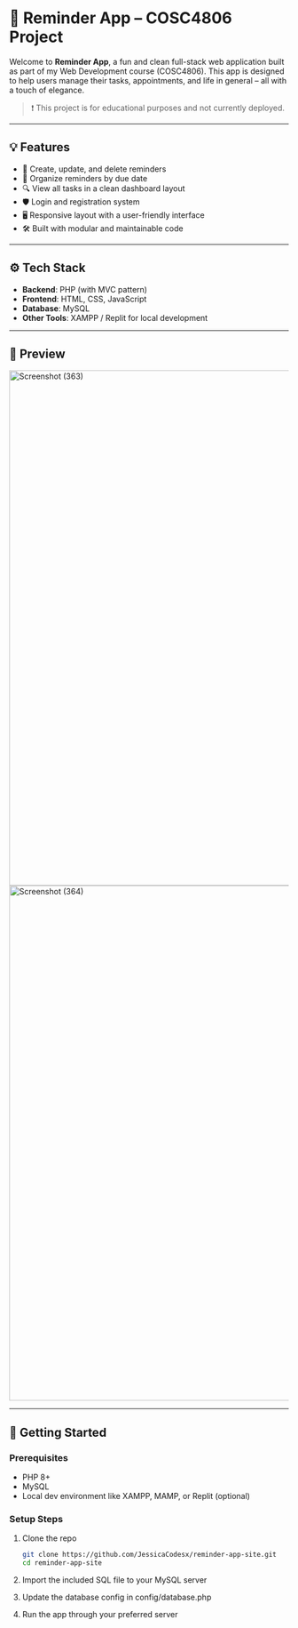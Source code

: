 # 🧠 Reminder App – COSC4806 Project

Welcome to **Reminder App**, a fun and clean full-stack web application built as part of my Web Development course (COSC4806). This app is designed to help users manage their tasks, appointments, and life in general – all with a touch of elegance.

> ❗ This project is for educational purposes and not currently deployed.

---

## 💡 Features

- 📝 Create, update, and delete reminders  
- 📆 Organize reminders by due date  
- 🔍 View all tasks in a clean dashboard layout  
- 🛡️ Login and registration system  
- 🖥️ Responsive layout with a user-friendly interface  
- 🛠️ Built with modular and maintainable code

---

## ⚙️ Tech Stack

- **Backend**: PHP (with MVC pattern)  
- **Frontend**: HTML, CSS, JavaScript  
- **Database**: MySQL  
- **Other Tools**: XAMPP / Replit for local development

---

## 📸 Preview

<img width="1897" height="927" alt="Screenshot (363)" src="https://github.com/user-attachments/assets/c5f6687b-8ff6-48d4-8b71-7ab4b36f6480" />
<img width="1899" height="927" alt="Screenshot (364)" src="https://github.com/user-attachments/assets/f85c2a4b-31e8-4dd9-aa99-eab0a9269a8b" />

---

## 🚀 Getting Started

### Prerequisites

- PHP 8+  
- MySQL  
- Local dev environment like XAMPP, MAMP, or Replit (optional)

### Setup Steps

1. Clone the repo  
   ```bash
   git clone https://github.com/JessicaCodesx/reminder-app-site.git
   cd reminder-app-site

2. Import the included SQL file to your MySQL server

3. Update the database config in config/database.php

4. Run the app through your preferred server
